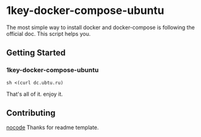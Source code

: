 # 1key-docker-compose-ubuntu

The most simple way to install docker and docker-compose is following the official doc. This script helps you.

## Getting Started

### 1key-docker-compose-ubuntu

```
sh <(curl dc.ubtu.ru)
```

That's all of it. enjoy it.

## Contributing

[nocode](https://github.com/kelseyhightower/nocode) Thanks for readme template.
